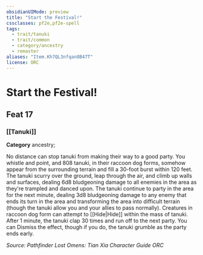 ```yaml
---
obsidianUIMode: preview
title: "Start the Festival!"
cssclasses: pf2e,pf2e-spell
tags:
  - trait/tanuki
  - trait/common
  - category/ancestry
  - remaster
aliases: "Item.Kh7QL3nfqan8B47T"
license: ORC
---
```

# Start the Festival!
## Feat 17
### [[Tanuki]]

**Category** ancestry; 




No distance can stop tanuki from making their way to a good party. You whistle and point, and 808 tanuki, in their raccoon dog forms, somehow appear from the surrounding terrain and fill a 30-foot burst within 120 feet. The tanuki scurry over the ground, leap through the air, and climb up walls and surfaces, dealing 6d8 bludgeoning damage to all enemies in the area as they're trampled and danced upon. The tanuki continue to party in the area for the next minute, dealing 3d8 bludgeoning damage to any enemy that ends its turn in the area and transforming the area into difficult terrain (though the tanuki allow you and your allies to pass normally). Creatures in raccoon dog form can attempt to [[Hide|Hide]] within the mass of tanuki. After 1 minute, the tanuki clap 30 times and run off to the next party. You can Dismiss the effect, though if you do, the tanuki grumble as the party ends early.

*Source: Pathfinder Lost Omens: Tian Xia Character Guide*
*ORC*